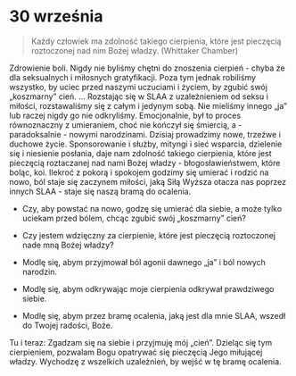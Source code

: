 
# 30 września

> Każdy człowiek ma zdolność takiego cierpienia, które jest pieczęcią roztoczonej nad nim Bożej władzy. (Whittaker Chamber)

Zdrowienie boli. Nigdy nie byliśmy chętni do znoszenia cierpień - chyba że dla seksualnych i miłosnych gratyfikacji. Poza tym jednak robiliśmy wszystko, by uciec przed naszymi uczuciami i życiem, by zgubić swój „koszmarny” cień. ... Rozstając się w SLAA z uzależnieniem od seksu i miłości, rozstawaliśmy się z całym i jedynym sobą. Nie mieliśmy innego „ja” lub raczej nigdy go nie odkryliśmy. Emocjonalnie, był to proces równoznaczny z umieraniem, choć nie kończył się śmiercią, a - paradoksalnie - nowymi narodzinami. Dzisiaj prowadzimy nowe, trzeźwe i duchowe życie. Sponsorowanie i służby, mityngi i sieć wsparcia, dzielenie się i niesienie posłania, daje nam zdolność takiego cierpienia, które jest pieczęcią roztaczanej nad nami Bożej władzy - błogosławieństwem, które boląc, koi. Ilekroć z pokorą i spokojem godzimy się umierać i rodzić na nowo, ból staje się zaczynem miłości, jaką Siłą Wyższa otacza nas poprzez innych SLAA - staje się naszą bramą do ocalenia.

- Czy, aby powstać na nowo, godzę się umierać dla siebie, a może tylko uciekam przed bólem, chcąc zgubić swój „koszmarny” cień?
- Czy jestem wdzięczny za cierpienie, które jest pieczęcią roztoczonej nade mną Bożej władzy?

- Modlę się, abym przyjmował ból agonii dawnego „ja” i ból nowych narodzin.
- Modlę się, abym odkrywając moje cierpienia odkrywał prawdziwego siebie.
- Modlę się, abym przez bramę ocalenia, jaką jest dla mnie SLAA, wszedł do Twojej radości, Boże.

Tu i teraz: Zgadzam się na siebie i przyjmuję mój „cień”. Dzieląc się tym cierpieniem, pozwalam Bogu opatrywać się pieczęcią Jego miłującej władzy. Wychodzę z wszelkich uzależnień, by wejść w tę bramę ocalenia.
